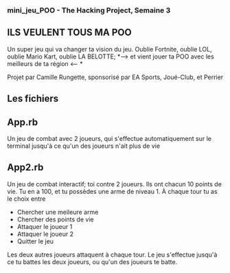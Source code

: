 ### mini_jeu_POO - The Hacking Project, Semaine 3


## ILS VEULENT TOUS MA POO

Un super jeu qui va changer ta vision du jeu. Oublie Fortnite, oublie LOL, oublie Mario Kart, oublie LA BELOTTE;
*--> et vient jouer ta POO avec les meilleurs de ta région <-- *

Projet par Camille Rungette, sponsorisé par EA Sports, Joué-Club, et Perrier




## Les fichiers 

## App.rb 
Un jeu de combat avec 2 joueurs, qui s'effectue automatiquement sur le terminal jusqu'à ce qu'un des joueurs n'ait plus de vie

## App2.rb
Un jeu de combat interactif; toi contre 2 joueurs. Ils ont chacun 10 points de vie. Tu en a 100, et tu possèdes une arme de niveau 1.
À chaque tour tu as le choix entre
- Chercher une meileure arme
- Chercher des points de vie
- Attaquer le joueur 1
- Attaquer le joueur 2
- Quitter le jeu

Les deux autres joueurs attaquent à chaque tour. Le jeu s'effectue jusqu'à ce tu battes les deux joueurs, ou qu'un des joueurs te batte.
